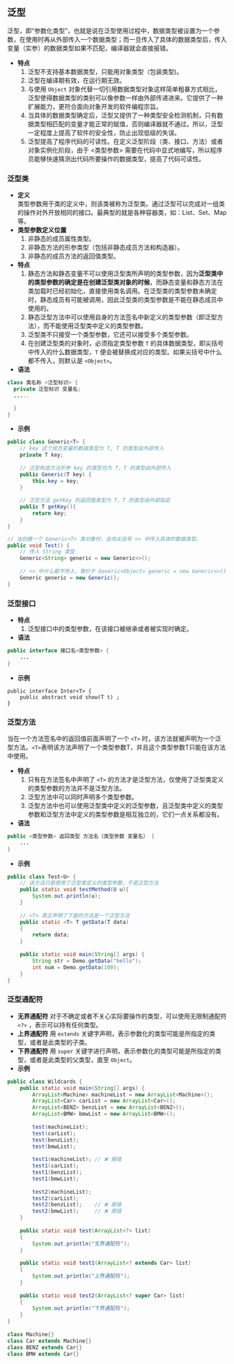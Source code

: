 ## 泛型
泛型，即“参数化类型”，也就是说在泛型使用过程中，数据类型被设置为一个参数，在使用时再从外部传入一个数据类型；而一旦传入了具体的数据类型后，传入变量（实参）的数据类型如果不匹配，编译器就会直接报错。
- **特点**  
	1. 泛型不支持基本数据类型，只能用对象类型（包装类型)。
	2. 泛型在编译期有效，在运行期无效。
	3. 与使用 `Object` 对象代替一切引用数据类型对象这样简单粗暴方式相比，泛型使得数据类型的类别可以像参数一样由外部传递进来。它提供了一种扩展能力，更符合面向对象开发的软件编程宗旨。
	4. 当具体的数据类型确定后，泛型又提供了一种类型安全检测机制，只有数据类型相匹配的变量才能正常的赋值，否则编译器就不通过。所以，泛型一定程度上提高了软件的安全性，防止出现低级的失误。
	5. 泛型提高了程序代码的可读性。在定义泛型阶段（类、接口、方法）或者对象实例化阶段，由于 <类型参数> 需要在代码中显式地编写，所以程序员能够快速猜测出代码所要操作的数据类型，提高了代码可读性。
### 泛型类
- **定义**  
	类型参数用于类的定义中，则该类被称为泛型类。通过泛型可以完成对一组类的操作对外开放相同的接口。最典型的就是各种容器类，如：List、Set、Map等。
- **类型参数定义位置**  
	1. 非静态的成员属性类型。
	2. 非静态方法的形参类型（包括非静态成员方法和构造器）。
	3. 非静态的成员方法的返回值类型。
- **特点** 
	1. 静态方法和静态变量不可以使用泛型类所声明的类型参数，因为**泛型类中的类型参数的确定是在创建泛型类对象的时候**，而静态变量和静态方法在类加载时已经初始化，直接使用类名调用。在泛型类的类型参数未确定时，静态成员有可能被调用，因此泛型类的类型参数是不能在静态成员中使用的。
	2. 静态泛型方法中可以使用自身的方法签名中新定义的类型参数（即泛型方法），而不能使用泛型类中定义的类型参数。
	3. 泛型类不只接受一个类型参数，它还可以接受多个类型参数。
	4. 在创建泛型类的对象时，必须指定类型参数 `T` 的具体数据类型，即尖括号中传入的什么数据类型，`T` 便会被替换成对应的类型。如果尖括号中什么都不传入，则默认是 `<Object>`。
- **语法**  
```java
class 类名称 <泛型标识> {
  private 泛型标识 变量名; 
  .....

  }
}
```
- **示例**  
```java
public class Generic<T> { 
    // key 这个成员变量的数据类型为 T, T 的类型由外部传入  
    private T key;
    
	// 泛型构造方法形参 key 的类型也为 T，T 的类型由外部传入
    public Generic(T key) { 
        this.key = key;
    }
    
	// 泛型方法 getKey 的返回值类型为 T，T 的类型由外部指定
    public T getKey(){ 
        return key;
    }
}

// 当创建一个 Generic<T> 类对象时，会向尖括号 <> 中传入具体的数据类型。
public void Test() {
	// 传入 String 类型
	Generic<String> generic = new Generic<>();
	
	// <> 中什么都不传入，等价于 Generic<Object> generic = new Generic<>();
	Generic generic = new Generic();
}
```
### 泛型接口
- **特点**  
	1. 泛型接口中的类型参数，在该接口被继承或者被实现时确定。
- **语法**
```java
public interface 接口名<类型参数> {
    ...
}
```
- **示例**
```
public interface Inter<T> {
    public abstract void show(T t) ;
}
```
### 泛型方法
当在一个方法签名中的返回值前面声明了一个 `<T>` 时，该方法就被声明为一个泛型方法。`<T>`表明该方法声明了一个类型参数T，并且这个类型参数T只能在该方法中使用。
- **特点**  
	1. 只有在方法签名中声明了 `<T>` 的方法才是泛型方法，仅使用了泛型类定义的类型参数的方法并不是泛型方法。
	2. 泛型方法中可以同时声明多个类型参数。
	3. 泛型方法中也可以使用泛型类中定义的泛型参数，且泛型类中定义的类型参数和泛型方法中定义的类型参数是相互独立的，它们一点关系都没有。
- **语法**
```java
public <类型参数> 返回类型 方法名（类型参数 变量名） {
    ...
}
```
- **示例**
```java
public class Test<U> {
	// 该方法只是使用了泛型类定义的类型参数，不是泛型方法
	public static void testMethod(U u){
		System.out.println(u);
	}
	
	// <T> 真正声明了下面的方法是一个泛型方法
    public static <T> T getData(T data)  
    {  
        return data;  
    }  
    
    public static void main(String[] args) {  
        String str = Demo.getData("hello");  
        int num = Demo.getData(100);  
    }  
}
```
### 泛型通配符
- **无界通配符**
	对于不确定或者不关心实际要操作的类型，可以使用无限制通配符 `<?>` ，表示可以持有任何类型。
- **上界通配符**
	用 `extends` 关键字声明，表示参数化的类型可能是所指定的类型，或者是此类型的子类。
- **下界通配符**
	用 `super` 关键字进行声明，表示参数化的类型可能是所指定的类型，或者是此类型的父类型，直至 `Object`。
- **示例**
```java
public class Wildcards {  
    public static void main(String[] args) {  
        ArrayList<Machine> machineList = new ArrayList<Machine>();  
        ArrayList<Car> carList = new ArrayList<Car>();  
        ArrayList<BENZ> benzList = new ArrayList<BENZ>();  
        ArrayList<BMW> bmwList = new ArrayList<BMW>();  
  
        test(machineList);  
        test(carList);  
        test(benzList);  
        test(bmwList);  
  
        test1(machineList); // ❌ 报错  
        test1(carList);  
        test1(benzList);  
        test1(bmwList);  
  
        test2(machineList);  
        test2(carList);  
        test2(benzList);    // ❌ 报错  
        test2(bmwList);     // ❌ 报错  
    }  
  
    public static void test(ArrayList<?> list)  
    {  
        System.out.println("无界通配符");  
    }  
  
    public static void test1(ArrayList<? extends Car> list)  
    {  
        System.out.println("上界通配符");  
    }  
  
    public static void test2(ArrayList<? super Car> list)  
    {  
        System.out.println("下界通配符");  
    }  
}  
  
class Machine{}  
class Car extends Machine{}  
class BENZ extends Car{}  
class BMW extends Car{}
```